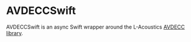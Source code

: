 AVDECCSwift
===========

AVDECCSwift is an async Swift wrapper around the L-Acoustics [AVDECC library](https://github.com/L-Acoustics/avdecc).
